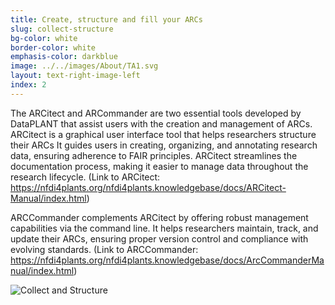 ```yaml
---
title: Create, structure and fill your ARCs
slug: collect-structure
bg-color: white
border-color: white
emphasis-color: darkblue
image: ../../images/About/TA1.svg
layout: text-right-image-left
index: 2
---
```


The ARCitect and ARCommander are two essential tools developed by DataPLANT that assist users with the creation and management of ARCs.
ARCitect is a graphical user interface tool that helps researchers structure their ARCs It guides users in creating, organizing, and annotating research data, ensuring adherence to FAIR principles. 
ARCitect streamlines the documentation process, making it easier to manage data throughout the research lifecycle. 
(Link to ARCitect: https://nfdi4plants.org/nfdi4plants.knowledgebase/docs/ARCitect-Manual/index.html)

ARCCommander complements ARCitect by offering robust management capabilities via the command line. 
It helps researchers maintain, track, and update their ARCs, ensuring proper version control and compliance with evolving standards. 
(Link to ARCCommander: https://nfdi4plants.org/nfdi4plants.knowledgebase/docs/ArcCommanderManual/index.html)

![Collect and Structure](collect-and-structure.png)